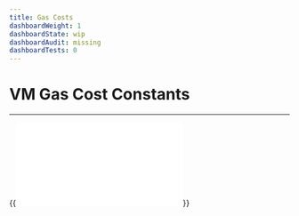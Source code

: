 ```yaml
---
title: Gas Costs
dashboardWeight: 1
dashboardState: wip
dashboardAudit: missing
dashboardTests: 0
---
```


# VM Gas Cost Constants
---

{{<embed src="vm_gascosts.go" lang="go" >}}
